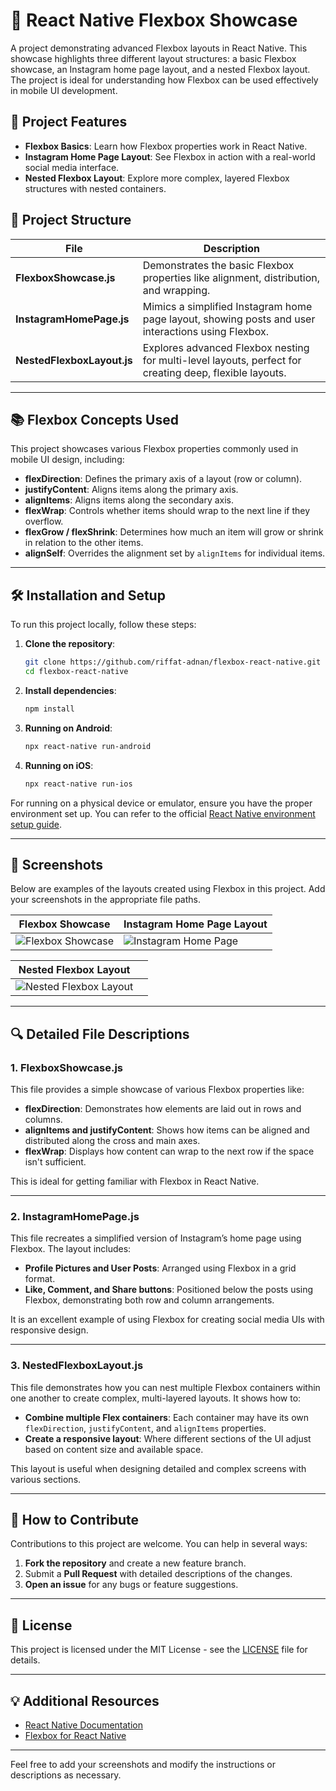 # 📱 React Native Flexbox Showcase

A project demonstrating advanced Flexbox layouts in React Native. This showcase highlights three different layout structures: a basic Flexbox showcase, an Instagram home page layout, and a nested Flexbox layout. The project is ideal for understanding how Flexbox can be used effectively in mobile UI development.

## 🚀 Project Features

- **Flexbox Basics**: Learn how Flexbox properties work in React Native.
- **Instagram Home Page Layout**: See Flexbox in action with a real-world social media interface.
- **Nested Flexbox Layout**: Explore more complex, layered Flexbox structures with nested containers.

## 📁 Project Structure

| File                   | Description                                                                 |
|------------------------|-----------------------------------------------------------------------------|
| **FlexboxShowcase.js**  | Demonstrates the basic Flexbox properties like alignment, distribution, and wrapping. |
| **InstagramHomePage.js**| Mimics a simplified Instagram home page layout, showing posts and user interactions using Flexbox. |
| **NestedFlexboxLayout.js** | Explores advanced Flexbox nesting for multi-level layouts, perfect for creating deep, flexible layouts. |

---

## 📚 Flexbox Concepts Used

This project showcases various Flexbox properties commonly used in mobile UI design, including:

- **flexDirection**: Defines the primary axis of a layout (row or column).
- **justifyContent**: Aligns items along the primary axis.
- **alignItems**: Aligns items along the secondary axis.
- **flexWrap**: Controls whether items should wrap to the next line if they overflow.
- **flexGrow / flexShrink**: Determines how much an item will grow or shrink in relation to the other items.
- **alignSelf**: Overrides the alignment set by `alignItems` for individual items.

---

## 🛠️ Installation and Setup

To run this project locally, follow these steps:

1. **Clone the repository**:
    ```bash
    git clone https://github.com/riffat-adnan/flexbox-react-native.git
    cd flexbox-react-native
    ```

2. **Install dependencies**:
    ```bash
    npm install
    ```

3. **Running on Android**:
    ```bash
    npx react-native run-android
    ```

4. **Running on iOS**:
    ```bash
    npx react-native run-ios
    ```

For running on a physical device or emulator, ensure you have the proper environment set up. You can refer to the official [React Native environment setup guide](https://reactnative.dev/docs/environment-setup).

---

## 📸 Screenshots

Below are examples of the layouts created using Flexbox in this project. Add your screenshots in the appropriate file paths.

| Flexbox Showcase                            | Instagram Home Page Layout                  |
|---------------------------------------------|---------------------------------------------|
| ![Flexbox Showcase]() | ![Instagram Home Page](./screenshots/instagram1.png) |

| Nested Flexbox Layout                       |                                               |
|---------------------------------------------|-----------------------------------------------|
| ![Nested Flexbox Layout](./screenshots/nested1.png) |                                               |

---

## 🔍 Detailed File Descriptions

### 1. **FlexboxShowcase.js**
This file provides a simple showcase of various Flexbox properties like:

- **flexDirection**: Demonstrates how elements are laid out in rows and columns.
- **alignItems and justifyContent**: Shows how items can be aligned and distributed along the cross and main axes.
- **flexWrap**: Displays how content can wrap to the next row if the space isn't sufficient.

This is ideal for getting familiar with Flexbox in React Native.

---

### 2. **InstagramHomePage.js**
This file recreates a simplified version of Instagram’s home page using Flexbox. The layout includes:

- **Profile Pictures and User Posts**: Arranged using Flexbox in a grid format.
- **Like, Comment, and Share buttons**: Positioned below the posts using Flexbox, demonstrating both row and column arrangements.

It is an excellent example of using Flexbox for creating social media UIs with responsive design.

---

### 3. **NestedFlexboxLayout.js**
This file demonstrates how you can nest multiple Flexbox containers within one another to create complex, multi-layered layouts. It shows how to:

- **Combine multiple Flex containers**: Each container may have its own `flexDirection`, `justifyContent`, and `alignItems` properties.
- **Create a responsive layout**: Where different sections of the UI adjust based on content size and available space.

This layout is useful when designing detailed and complex screens with various sections.

---

## 📝 How to Contribute

Contributions to this project are welcome. You can help in several ways:

1. **Fork the repository** and create a new feature branch.
2. Submit a **Pull Request** with detailed descriptions of the changes.
3. **Open an issue** for any bugs or feature suggestions.

---

## 🔖 License

This project is licensed under the MIT License - see the [LICENSE](LICENSE) file for details.

---

## 💡 Additional Resources

- [React Native Documentation](https://reactnative.dev/)
- [Flexbox for React Native](https://css-tricks.com/snippets/css/a-guide-to-flexbox/)

---

Feel free to add your screenshots and modify the instructions or descriptions as necessary.